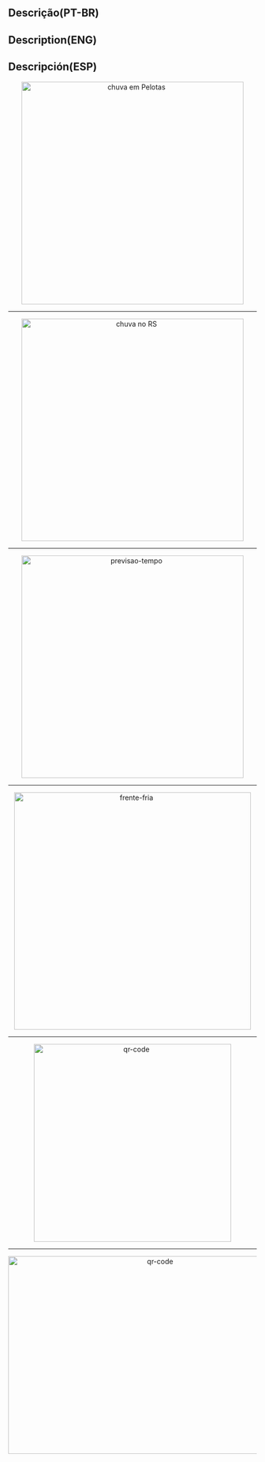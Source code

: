 ## Descrição(PT-BR)
## Description(ENG)
## Descripción(ESP)

<p align="center">
  <img src="https://github.com/wilmorales21/Scripts/assets/80546143/bc9fcefd-90d2-4933-9c9b-a562a887d717" alt="chuva em Pelotas" height="450">
</p>

-----------------------------------------------------------------------------------------------------------------------------

<p align="center">
  <img src="https://github.com/wilmorales21/Scripts/assets/80546143/c123431b-0336-449d-b60f-9e7d6419340b" alt="chuva no RS" height="450">
</p>

-----------------------------------------------------------------------------------------------------------------------------

<p align="center">
  <img src="https://github.com/wilmorales21/Scripts/assets/80546143/bfe8b3aa-4c95-4f98-989e-01f643915ef9" alt="previsao-tempo" height="450">
</p>

------------------------------------------------------------------------------------------------------------------------------

<p align="center">
  <img src="https://github.com/wilmorales21/Scripts/assets/80546143/b970e8ee-2cd9-480f-a085-a8e5928bd035" alt="frente-fria" height="480">
</p>

------------------------------------------------------------------------------------------------------------------------------
<p align="center">   
   <img src="https://github.com/wilmorales21/Scripts/assets/80546143/1a2bb4ea-ab65-4e18-a959-2cd1c280634b" alt="qr-code" height="400">
</p>

------------------------------------------------------------------------------------------------------------------------------

<p align="center">   
   <img src="https://github.com/wilmorales21/Scripts/assets/  " alt="qr-code" height="400" width="600">
</p>



